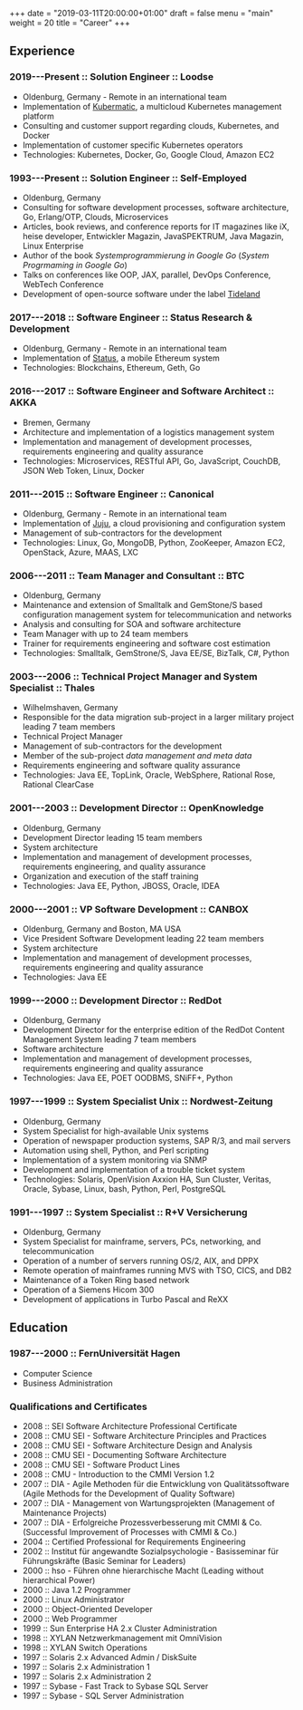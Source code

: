+++
date = "2019-03-11T20:00:00+01:00"
draft = false
menu = "main"
weight = 20
title = "Career"
+++

## Experience

### 2019---Present :: Solution Engineer :: Loodse

- Oldenburg, Germany - Remote in an international team
- Implementation of [Kubermatic](https://www.loodse.com/products/kubermatic/), a multicloud Kubernetes management platform
- Consulting and customer support regarding clouds, Kubernetes, and Docker
- Implementation of customer specific Kubernetes operators
- Technologies: Kubernetes, Docker, Go, Google Cloud, Amazon EC2

### 1993---Present :: Solution Engineer :: Self-Employed

- Oldenburg, Germany
- Consulting for software development processes, software architecture, Go, Erlang/OTP, Clouds, Microservices
- Articles, book reviews, and conference reports for IT magazines like iX, heise developer, Entwickler Magazin, JavaSPEKTRUM, Java Magazin, Linux Enterprise
- Author of the book *Systemprogrammierung in Google Go* (*System Progrmaming in Google Go*)
- Talks on conferences like OOP, JAX, parallel, DevOps Conference, WebTech Conference
- Development of open-source software under the label [Tideland](https://github.com/tideland/)

### 2017---2018 :: Software Engineer :: Status Research & Development

- Oldenburg, Germany - Remote in an international team
- Implementation of [Status](https://status.im), a mobile Ethereum system
- Technologies: Blockchains, Ethereum, Geth, Go

### 2016---2017 :: Software Engineer and Software Architect :: AKKA

- Bremen, Germany
- Architecture and implementation of a logistics management system
- Implementation and management of development processes, requirements engineering and quality assurance
- Technologies: Microservices, RESTful API, Go, JavaScript, CouchDB, JSON Web Token, Linux, Docker

### 2011---2015 :: Software Engineer :: Canonical

- Oldenburg, Germany - Remote in an international team
- Implementation of [Juju](https://jujucharms.com/), a cloud provisioning and configuration system
- Management of sub-contractors for the development
- Technologies: Linux, Go, MongoDB, Python, ZooKeeper, Amazon EC2, OpenStack, Azure, MAAS, LXC

### 2006---2011 :: Team Manager and Consultant :: BTC

- Oldenburg, Germany
- Maintenance and extension of Smalltalk and GemStone/S based configuration management system for telecommunication and networks
- Analysis and consulting for SOA and software architecture
- Team Manager with up to 24 team members
- Trainer for requirements engineering and software cost estimation
- Technologies: Smalltalk, GemStrone/S, Java EE/SE, BizTalk, C#, Python

### 2003---2006 ::  Technical Project Manager and System Specialist :: Thales

- Wilhelmshaven, Germany
- Responsible for the data migration sub-project in a larger military project leading 7 team members
- Technical Project Manager
- Management of sub-contractors for the development
- Member of the sub-project *data management and meta data*
- Requirements engineering and software quality assurance
- Technologies: Java EE, TopLink, Oracle, WebSphere, Rational Rose, Rational ClearCase

### 2001---2003 :: Development Director :: OpenKnowledge

- Oldenburg, Germany
- Development Director leading 15 team members
- System architecture
- Implementation and management of development processes, requirements engineering, and quality assurance
- Organization and execution of the staff training
- Technologies: Java EE, Python, JBOSS, Oracle, IDEA

### 2000---2001 :: VP Software Development :: CANBOX

- Oldenburg, Germany and Boston, MA USA
- Vice President Software Development leading 22 team members
- System architecture
- Implementation and management of development processes, requirements engineering and quality assurance
- Technologies: Java EE

### 1999---2000 :: Development Director :: RedDot

- Oldenburg, Germany
- Development Director for the enterprise edition of the RedDot Content Management System leading 7 team members
- Software architecture
- Implementation and management of development processes, requirements engineering and quality assurance
- Technologies: Java EE, POET OODBMS, SNiFF+, Python

### 1997---1999 :: System Specialist Unix :: Nordwest-Zeitung

- Oldenburg, Germany
- System Specialist for high-available Unix systems
- Operation of newspaper production systems, SAP R/3, and mail servers
- Automation using shell, Python, and Perl scripting
- Implementation of a system monitoring via SNMP
- Development and implementation of a trouble ticket system
- Technologies: Solaris, OpenVision Axxion HA, Sun Cluster, Veritas, Oracle, Sybase, Linux, bash, Python, Perl, PostgreSQL

### 1991---1997 :: System Specialist :: R+V Versicherung

- Oldenburg, Germany
- System Specialist for mainframe, servers, PCs, networking, and telecommunication
- Operation of a number of servers running OS/2, AIX, and DPPX
- Remote operation of mainframes running MVS with TSO, CICS, and DB2
- Maintenance of a Token Ring based network
- Operation of a Siemens Hicom 300
- Development of applications in Turbo Pascal and ReXX

## Education

### 1987---2000 :: FernUniversität Hagen

- Computer Science
- Business Administration

### Qualifications and Certificates

- 2008 :: SEI Software Architecture Professional Certificate
- 2008 :: CMU SEI - Software Architecture Principles and Practices
- 2008 :: CMU SEI - Software Architecture Design and Analysis
- 2008 :: CMU SEI - Documenting Software Architecture
- 2008 :: CMU SEI - Software Product Lines
- 2008 :: CMU - Introduction to the CMMI Version 1.2
- 2007 :: DIA - Agile Methoden für die Entwicklung von Qualitätssoftware (Agile Methods for the Development of Quality Software)
- 2007 :: DIA - Management von Wartungsprojekten (Management of Maintenance Projects)
- 2007 :: DIA - Erfolgreiche Prozessverbesserung mit CMMI & Co. (Successful Improvement of Processes with CMMI & Co.)
- 2004 :: Certified Professional for Requirements Engineering
- 2002 :: Institut für angewandte Sozialpsychologie - Basisseminar für Führungskräfte (Basic Seminar for Leaders)
- 2000 :: hso - Führen ohne hierarchische Macht (Leading without hierarchical Power)
- 2000 :: Java 1.2 Programmer
- 2000 :: Linux Administrator
- 2000 :: Object-Oriented Developer
- 2000 :: Web Programmer
- 1999 :: Sun Enterprise HA 2.x Cluster Administration
- 1998 :: XYLAN Netzwerkmanagement mit OmniVision
- 1998 :: XYLAN Switch Operations
- 1997 :: Solaris 2.x Advanced Admin / DiskSuite
- 1997 :: Solaris 2.x Administration 1
- 1997 :: Solaris 2.x Administration 2
- 1997 :: Sybase - Fast Track to Sybase SQL Server
- 1997 :: Sybase - SQL Server Administration
